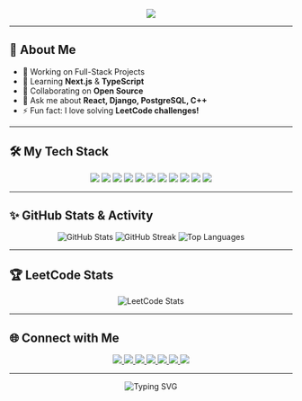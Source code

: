 <p align="center">
 <img src="https://capsule-render.vercel.app/api?type=waving&color=0:00C9FF,100:92FE9D&height=250&section=header&text=Hi%20I'm%20Gourav%20Sharma%20👋&fontSize=40&fontAlignY=35&animation=twinkling" />
</p>

---

## 🚀 About Me
- 🔭 Working on Full-Stack Projects
- 🌱 Learning **Next.js** & **TypeScript**
- 👯 Collaborating on **Open Source**
- 💬 Ask me about **React, Django, PostgreSQL, C++**
- ⚡ Fun fact: I love solving **LeetCode challenges!**

---

## 🛠️ My Tech Stack
<p align="center">
  <!-- Languages -->
  <img src="https://img.shields.io/badge/Python-3776AB?style=for-the-badge&logo=python&logoColor=white" />
  <img src="https://img.shields.io/badge/Java-007396?style=for-the-badge&logo=java&logoColor=white" />
  <img src="https://img.shields.io/badge/C-00599C?style=for-the-badge&logo=c&logoColor=white" />
  <img src="https://img.shields.io/badge/C++-00599C?style=for-the-badge&logo=cplusplus&logoColor=white" />

  <!-- Frontend -->
  <img src="https://img.shields.io/badge/HTML5-E34F26?style=for-the-badge&logo=html5&logoColor=white" />
  <img src="https://img.shields.io/badge/JavaScript-F7DF1E?style=for-the-badge&logo=javascript&logoColor=black" />
  <img src="https://img.shields.io/badge/React-20232A?style=for-the-badge&logo=react&logoColor=61DAFB" />

  <!-- Backend & Frameworks -->
  <img src="https://img.shields.io/badge/Django-092E20?style=for-the-badge&logo=django&logoColor=white" />
  <img src="https://img.shields.io/badge/Flask-000000?style=for-the-badge&logo=flask&logoColor=white" />

  <!-- Database -->
  <img src="https://img.shields.io/badge/MySQL-4479A1?style=for-the-badge&logo=mysql&logoColor=white" />
  <img src="https://img.shields.io/badge/PostgreSQL-316192?style=for-the-badge&logo=postgresql&logoColor=white" />
</p>

---

## ✨ GitHub Stats & Activity
<p align="center">
  <img src="https://github-readme-stats.vercel.app/api?username=GouravSharma26&show_icons=true&theme=radical" alt="GitHub Stats" />
  <img src="https://github-readme-streak-stats.herokuapp.com/?user=GouravSharma26&theme=radical" alt="GitHub Streak" />
  <img src="https://github-readme-stats.vercel.app/api/top-langs/?username=GouravSharma26&layout=compact&theme=radical" alt="Top Languages" />
</p>

---

## 🏆 LeetCode Stats

<p align="center">
  <img src="https://leetcard.jacoblin.cool/gourav259?ext=heatmap&theme=dark" alt="LeetCode Stats" />
</p>

---

## 🌐 Connect with Me
<p align="center">
  <a href="https://www.linkedin.com/in/gourav-sharma-4919862a7" target="_blank">
    <img src="https://img.shields.io/badge/LinkedIn-0A66C2?style=for-the-badge&logo=linkedin&logoColor=white" />
  </a>
  <a href="mailto:gouravns111@gmail.com" target="_blank">
    <img src="https://img.shields.io/badge/Gmail-EA4335?style=for-the-badge&logo=gmail&logoColor=white" />
  </a>
  <a href="https://github.com/GouravSharma26" target="_blank">
    <img src="https://img.shields.io/badge/GitHub-181717?style=for-the-badge&logo=github&logoColor=white" />
  </a>
  <a href="https://leetcode.com/u/gourav259/" target="_blank">
    <img src="https://img.shields.io/badge/LeetCode-FFA116?style=for-the-badge&logo=leetcode&logoColor=black" />
  </a>
  <a href="https://x.com/GouavsHarma259" target="_blank">
    <img src="https://img.shields.io/badge/Twitter-1DA1F2?style=for-the-badge&logo=twitter&logoColor=white" />
  </a>
  <a href="https://your-portfolio.com" target="_blank">
    <img src="https://img.shields.io/badge/Portfolio-12100E?style=for-the-badge&logo=vercel&logoColor=white" />
  </a>
  <a href="https://discordapp.com/users/yourdiscordID" target="_blank">
    <img src="https://img.shields.io/badge/Discord-5865F2?style=for-the-badge&logo=discord&logoColor=white" />
  </a>
</p>

---

<p align="center">
  <img src="https://readme-typing-svg.demolab.com?font=Fira+Code&size=22&pause=1000&center=true&vCenter=true&width=435&lines=Welcome+to+my+GitHub!;I+love+coding!;Let's+collaborate!" alt="Typing SVG" />
</p>
